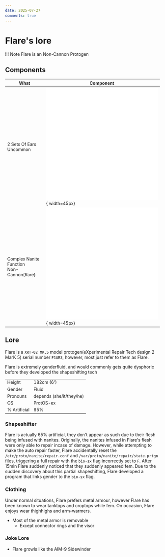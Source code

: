 ```yaml
---
date: 2025-07-27
comments: true
---
```

# Flare's lore
!!! Note
    Flare is an Non-Cannon Protogen
<!-- more -->

## Components
| What | Component |
| ---- | --------- |
| 2 Sets Of Ears<br>Uncommon |![alt text](ears2.png){ width=45px}|
| Complex Nanite Function<br>Non-Cannon(Rare) |![alt text](nanites.png){ width=45px}

## Lore
Flare is a `XRT-02 MK.5` model protogen(eXperimental Repair Tech design 2 MarK 5) serial number `F1AR3`, however, most just refer to them as Flare.

Flare is extremely genderfluid, and would commonly gets quite dysphoric before they developed the shapeshifting tech 

|              |        |
| ------------ | ------ |
| Height       | 182cm (6') |
| Gender       | Fluid |
| Pronouns     | depends (she/it/they/he)
| OS           | ProtOS-ex |
| % Artificial | 65%

### Shapeshifter
Flare is actually 65% artificial, they don't appear as such due to their flesh being infused with nanites.
Originally, the nanites infused in Flare's flesh were only able to repair incase of damage.
However, while attempting to make the auto repair faster, Flare accidentally reset the `/etc/proto/nanite/repair.conf` and `/var/proto/nanite/repair/state.prtgn` files, triggering a full repair with the `bio-sx` flag incorrectly set to `F`. After 15min Flare suddenly noticed that they suddenly appeared fem.
Due to the sudden discovery about this partial shapeshifting, Flare developed a program that links gender to the `bio-sx` flag.

### Clothing
Under normal situations, Flare prefers metal armour, however Flare has been known to wear tanktops and croptops while fem.
On occasion, Flare enjoys wear thighhighs and arm-warmers.

- Most of the metal armor is removable
    - Except connector rings and the visor

### Joke Lore
- Flare growls like the AIM-9 Sidewinder